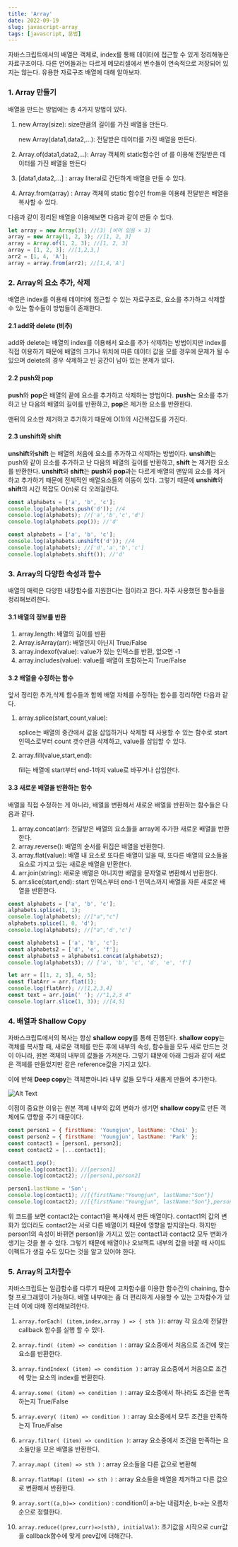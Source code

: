 ```yaml
---
title: 'Array'
date: 2022-09-19
slug: javascript-array
tags: [javascript, 문법]
---
```


자바스크립트에서의 배열은 객체로, index를 통해 데이터에 접근할 수 있게 정리해놓은 자료구조이다. 다른 언어들과는 다르게 메모리셀에서 변수들이 연속적으로 저장되어 있지는 않는다. 유용한 자료구조 배열에 대해 알아보자.

### 1. Array 만들기

배열을 만드는 방법에는 총 4가지 방법이 있다.

1. new Array(size): size만큼의 길이를 가진 배열을 만든다.

   new Array(data1,data2,...): 전달받은 데이터를 가진 배열을 만든다.

2. Array.of(data1,data2,...): Array 객체의 static함수인 of 를 이용해 전달받은 데이터를 가진 배열을 만든다
3. [data1,data2,...] : array literal로 간단하게 배열을 만들 수 있다.
4. Array.from(array) : Array 객체의 static 함수인 from을 이용해 전달받은 배열을 복사할 수 있다.

다음과 같이 정리된 배열을 이용해보면 다음과 같이 만들 수 있다.

```javascript
let array = new Array(3); //(3) [비어 있음 × 3]
array = new Array(1, 2, 3); //[1, 2, 3]
array = Array.of(1, 2, 3); //[1, 2, 3]
array = [1, 2, 3]; //[1,2,3,]
arr2 = [1, 4, 'A'];
array = array.from(arr2); //[1,4,'A']
```

### 2. Array의 요소 추가, 삭제

배열은 index를 이용해 데이터에 접근할 수 있는 자료구조로, 요소를 추가하고 삭제할 수 있는 함수들이 방법들이 존재한다.

#### 2.1 add와 delete (비추)

add와 delete는 배열의 index를 이용해서 요소를 추가 삭제하는 방법이지만 index를 직접 이용하기 때문에 배열의 크기나 위치에 따른 데이터 값을 모를 경우에 문제가 될 수 있으며 delete의 경우 삭제하고 빈 공간이 남아 있는 문제가 있다.

#### 2.2 push와 pop

**push**와 **pop**은 배열의 끝에 요소를 추가하고 삭제하는 방법이다. **push**는 요소를 추가하고 난 다음의 배열의 길이를 반환하고, **pop**은 제거한 요소를 반환한다.

맨뒤의 요소만 제거하고 추가하기 때문에 O(1)의 시간복잡도를 가진다.

#### 2.3 unshift와 shift

**unshift**와**shift** 는 배열의 처음에 요소를 추가하고 삭제하는 방법이다. **unshift**는 push와 같이 요소를 추가하고 난 다음의 배열의 길이를 반환하고, **shift** 는 제거한 요소를 반환한다. **unshift**와 **shift**는 **push**와 **pop**과는 다르게 배열의 맨앞의 요소를 제거하고 추가하기 때문에 전체적인 배열요소들의 이동이 있다. 그렇기 때문에 **unshift**와 **shift**의 시간 복잡도 O(n)로 더 오래걸린다.

```javascript
const alphabets = ['a', 'b', 'c'];
console.log(alphabets.push('d')); //4
console.log(alphabets); //['a','b','c','d']
console.log(alphabets.pop()); //'d'

const alphabets = ['a', 'b', 'c'];
console.log(alphabets.unshift('d')); //4
console.log(alphabets); //['d','a','b','c']
console.log(alphabets.shift()); //'d'
```

### 3. Array의 다양한 속성과 함수

배열의 매력은 다양한 내장함수를 지원한다는 점이라고 한다. 자주 사용했던 함수들을 정리해보려한다.

#### 3.1 배열의 정보를 반환

1. array.length: 배열의 길이를 반환
2. Array.isArray(arr): 배열인지 아닌지 True/False
3. array.indexof(value): value가 있는 인덱스를 반환, 없으면 -1
4. array.includes(value): value를 배열이 포함하는지 True/False

#### 3.2 배열을 수정하는 함수

앞서 정리한 추가,삭제 함수들과 함께 배열 자체를 수정하는 함수를 정리하면 다음과 같다.

1. array.splice(start,count,value):

   splice는 배열의 중간에서 값을 삽입하거나 삭제할 때 사용할 수 있는 함수로 start 인덱스로부터 count 갯수만큼 삭제하고, value를 삽입할 수 있다.

2. array.fill(value,start,end):

   fill는 배열에 start부터 end-1까지 value로 바꾸거나 삽입한다.

#### 3.3 새로운 배열을 반환하는 함수

배열을 직접 수정하는 게 아니라, 배열을 변환해서 새로운 배열을 반환하는 함수들은 다음과 같다.

1. array.concat(arr): 전달받은 배열의 요소들을 array에 추가한 새로운 배열을 반환한다.
2. array.reverse(): 배열의 순서를 뒤집은 배열을 반환한다.
3. array.flat(value): 배열 내 요소로 또다른 배열이 있을 때, 또다른 배열의 요소들을 요소로 가지고 있는 새로운 배열을 반환한다.
4. arr.join(string): 새로운 배열은 아니지만 배열을 문자열로 변환해서 반환한다.
5. arr.slice(start,end): start 인덱스부터 end-1 인덱스까지 배열을 자른 새로운 배열을 반환한다.

```javascript
const alphabets = ['a', 'b', 'c'];
alphabets.splice(1, 1);
console.log(alphabets); //["a","c"]
alphabets.splice(1, 0, 'd');
console.log(alphabets); //["a",'d','c']

const alphabets1 = ['a', 'b', 'c'];
const alphabets2 = ['d', 'e', 'f'];
const alphabets3 = alphabets1.concat(alphabets2);
console.log(alphabets3); // ['a', 'b', 'c', 'd', 'e', 'f']

let arr = [[1, 2, 3], 4, 5];
const flatArr = arr.flat(1);
console.log(flatArr); //[1,2,3,4]
const text = arr.join(' '); //"1,2,3 4"
console.log(arr.slice(1, 3)); //[4,5]
```

### 4. 배열과 Shallow Copy

자바스크립트에서의 복사는 항상 **shallow copy**를 통해 진행된다. **shallow copy**는 객체를 복사할 때, 새로운 객체를 만든 후에 내부의 속성, 함수들을 모두 새로 만드는 것이 아니라, 원본 객체의 내부의 값들을 가져온다. 그렇기 떄문에 아래 그림과 같이 새로운 객체를 만들었지만 같은 reference값을 가지고 있다.

이에 반해 **Deep copy**는 객체뿐아니라 내부 값들 모두다 새롭게 만들어 추가한다.

![Alt Text](https://res.cloudinary.com/practicaldev/image/fetch/s--CjdqwIq1--/c_limit%2Cf_auto%2Cfl_progressive%2Cq_auto%2Cw_880/https://dev-to-uploads.s3.amazonaws.com/i/llosmmb3rzbq5ravmfcp.jpg)

이점이 중요한 이유는 원본 객체 내부의 값의 변화가 생기면 **shallow copy**로 만든 객체에도 영향을 주기 때문이다.

```javascript
const person1 = { firstName: 'Youngjun', lastName: 'Choi' };
const person2 = { firstName: 'Youngjun', lastName: 'Park' };
const contact1 = [person1, person2];
const contact2 = [...contact1];

contact1.pop();
console.log(contact1); //[person1]
console.log(contact2); //[person1,person2]

person1.lastName = 'Son';
console.log(contact1); //[{firstName:"Youngjun", lastName:"Son"}]
console.log(contact2); //[{firstName:"Youngjun", lastName:"Son"},person2]
```

위 코드를 보면 contact2는 contact1을 복사해서 만든 배열이다. contact1의 값의 변화가 있더라도 contact2는 서로 다른 배열이기 때문에 영향을 받지않는다. 하지만 person1의 속성이 바뀌면 person1을 가지고 있는 contact1과 contact2 모두 변화가 생기는 것을 볼 수 있다. 그렇기 때문에 배열이나 오브젝트 내부의 값을 바꿀 때 사이드 이펙트가 생길 수도 있다는 것을 알고 있어야 한다.

### 5. Array의 고차함수

자바스크립트는 일급함수를 다루기 때문에 고차함수를 이용한 함수간의 chaining, 함수형 프로그래밍이 가능하다. 배열 내부에는 좀 더 편리하게 사용할 수 있는 고차함수가 있는데 이에 대해 정리해보려한다.

1.  `array.forEach( (item,index,array ) => { sth })`: array 각 요소에 전달한 callback 함수를 실행 할 수 있다.

2.  `array.find( (item) => condition )` : array 요소중에서 처음으로 조건에 맞는 요소를 반환한다.
3.  `array.findIndex( (item) => condition )` : array 요소중에서 처음으로 조건에 맞는 요소의 index를 반환한다.
4.  `array.some( (item) => condition )` : array 요소중에서 하나라도 조건을 만족하는지 True/False
5.  `array.every( (item) => condition )` : array 요소중에서 모두 조건을 만족하는지 True/False
6.  `array.filter( (item) => condition )`: array 요소중에서 조건을 만족하는 요소들만을 모은 배열을 반환한다.
7.  `array.map( (item) => sth )` : array 요소들을 다른 값으로 변환해
8.  `array.flatMap( (item) => sth )` : array 요소들을 배열을 제거하고 다른 값으로 변환해서 반환한다.
9.  `array.sort((a,b)=> condition)` : condition이 a-b는 내림차순, b-a는 오름차순으로 정렬한다.
10. `array.reduce((prev,curr)=>(sth), initialVal)`: 초기값을 시작으로 curr값을 callback함수에 맞게 prev값에 더해간다.
